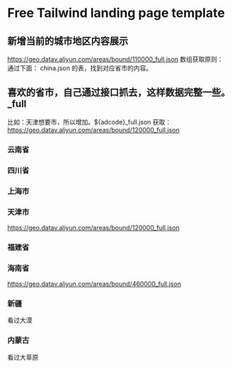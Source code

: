 # Free Tailwind landing page template

## 新增当前的城市地区内容展示

https://geo.datav.aliyun.com/areas/bound/110000_full.json
数组获取原则：
通过下面：
china.json 的表，找到对应省市的内容。

## 喜欢的省市，自己通过接口抓去，这样数据完整一些。\_full

比如：天津想要市，所以增加。${adcode}\_full.json
获取：https://geo.datav.aliyun.com/areas/bound/120000_full.json

### 云南省

### 四川省

### 上海市

### 天津市

https://geo.datav.aliyun.com/areas/bound/120000_full.json

### 福建省

### 海南省

https://geo.datav.aliyun.com/areas/bound/460000_full.json

### 新疆

看过大漠

### 内蒙古

看过大草原
